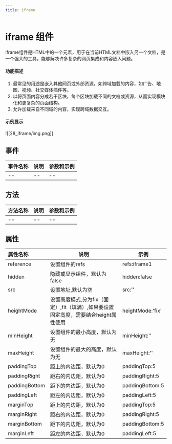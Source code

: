 ```yaml
---
title: iframe
---
```


# iframe 组件
iframe组件是HTML中的一个元素，用于在当前HTML文档中嵌入另一个文档，是一个强大的工具，能够解决许多复杂的网页集成和内容嵌入问题。
#### 功能描述
1. 最常见的用途是嵌入其他网页或外部资源，如跨域加载的内容，如广告、地图、视频、社交媒体插件等。
2. 以将页面内容分成若干区块，每个区块加载不同的文档或资源，从而实现模块化和更复杂的页面结构。
3. 允许加载来自不同域的内容，实现跨域数据交互。
#### 示例显示
![[28_iframe/img.png]]
## 事件

| 事件名称 | 说明  | 参数和示例 |
|:-----|-----|-------|
| --   | --  | --    |

## 方法

| 方法名称 | 说明  | 参数和示例 |
|:-----|-----|-------|
| --   | --  | --    |

## 属性

| 属性名称          | 说明                                             | 示例             |
|:--------------|------------------------------------------------|----------------|
| reference     | 设置组件的refs                                      | refs:iframe1   |
| hidden        | 隐藏或显示组件，默认为false                               | hidden:false   |
| src           | 设置地址,默认为空                                      | src:''           |
| heightMode    | 设置高度模式,分为fix（固定）,fit（填满）,如果要设置固定高度，需要结合height属性使用 | heightMode:'fix' |
| minHeight     | 设置组件的最小高度，默认为无                             | minHeight:''       |
| maxHeight     | 设置组件的最大的高度，默认为无                            |  maxHeight:''     |
| paddingTop    | 距上的内边距，默认为0                                    | paddingTop:5                    |
| paddingRight  | 距右的内边距，默认为0                                    | paddingRight:5                  |
| paddingBottom | 距下的内边距，默认为0                                    | paddingBottom:5                 |
| paddingLeft   | 距左的内边距，默认为0                                    | paddingLeft:5                   |
| marginTop     | 距上的内边距，默认为0                                    | paddingTop:5                    |
| marginRight   | 距右的内边距，默认为0                                    | paddingRight:5                  |
| marginBottom  | 距下的内边距，默认为0                                    | paddingBottom:5                 |
| marginLeft    | 距左的内边距，默认为0                                    | paddingLeft:5                   |
